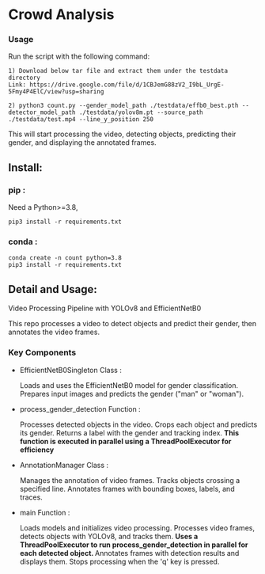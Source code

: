 # Crowd Analysis


### Usage

Run the script with the following command:

```
1) Download below tar file and extract them under the testdata directory
Link: https://drive.google.com/file/d/1CBJemG88zV2_I9bL_UrgE-5Fmy4P4ElC/view?usp=sharing

2) python3 count.py --gender_model_path ./testdata/effb0_best.pth --detector_model_path ./testdata/yolov8m.pt --source_path ./testdata/test.mp4 --line_y_position 250
```


This will start processing the video, detecting objects, predicting their gender, and displaying the annotated frames.


## Install:

### pip :
Need a Python>=3.8, 
```
pip3 install -r requirements.txt
```

### conda :
```
conda create -n count python=3.8
pip3 install -r requirements.txt

```


## Detail and Usage:
Video Processing Pipeline with YOLOv8 and EfficientNetB0

This repo processes a video to detect objects and predict their gender, then annotates the video frames.

### Key Components
* EfficientNetB0Singleton Class :

    Loads and uses the EfficientNetB0 model for gender classification.
    Prepares input images and predicts the gender ("man" or "woman").
* process_gender_detection Function : 

    Processes detected objects in the video.
    Crops each object and predicts its gender.
    Returns a label with the gender and tracking index. <b>This function is executed in parallel using a ThreadPoolExecutor for efficiency</b>
* AnnotationManager Class : 

    Manages the annotation of video frames.
    Tracks objects crossing a specified line.
    Annotates frames with bounding boxes, labels, and traces.
* main Function :

    Loads models and initializes video processing.
    Processes video frames, detects objects with YOLOv8, and tracks them. <b>Uses a ThreadPoolExecutor to run process_gender_detection in parallel for each detected object. </b >
    Annotates frames with detection results and displays them.
    Stops processing when the 'q' key is pressed.




